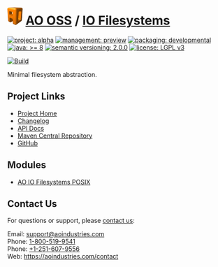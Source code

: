 # [<img src="ao-logo.png" alt="AO Logo" width="35" height="40">](https://github.com/aoindustries) [AO OSS](https://github.com/aoindustries/ao-oss) / [IO Filesystems](https://github.com/aoindustries/ao-io-filesystems)

[![project: alpha](https://oss.aoapps.com/ao-badges/project-alpha.svg)](https://aoindustries.com/life-cycle#project-alpha)
[![management: preview](https://oss.aoapps.com/ao-badges/management-preview.svg)](https://aoindustries.com/life-cycle#management-preview)
[![packaging: developmental](https://oss.aoapps.com/ao-badges/packaging-developmental.svg)](https://aoindustries.com/life-cycle#packaging-developmental)  
[![java: &gt;= 8](https://oss.aoapps.com/ao-badges/java-8.svg)](https://docs.oracle.com/javase/8/docs/api/)
[![semantic versioning: 2.0.0](https://oss.aoapps.com/ao-badges/semver-2.0.0.svg)](http://semver.org/spec/v2.0.0.html)
[![license: LGPL v3](https://oss.aoapps.com/ao-badges/license-lgpl-3.0.svg)](https://www.gnu.org/licenses/lgpl-3.0)

[![Build](https://github.com/aoindustries/ao-io-filesystems/workflows/Build/badge.svg?branch=master)](https://github.com/aoindustries/ao-io-filesystems/actions?query=workflow%3ABuild)

Minimal filesystem abstraction.

## Project Links
* [Project Home](https://oss.aoapps.com/io-filesystems/)
* [Changelog](https://oss.aoapps.com/io-filesystems/changelog)
* [API Docs](https://oss.aoapps.com/io-filesystems/apidocs/)
* [Maven Central Repository](https://search.maven.org/artifact/com.aoapps/ao-io-filesystems)
* [GitHub](https://github.com/aoindustries/ao-io-filesystems)

## Modules
* [AO IO Filesystems POSIX](https://github.com/aoindustries/ao-io-filesystems-posix)

## Contact Us
For questions or support, please [contact us](https://aoindustries.com/contact):

Email: [support@aoindustries.com](mailto:support@aoindustries.com)  
Phone: [1-800-519-9541](tel:1-800-519-9541)  
Phone: [+1-251-607-9556](tel:+1-251-607-9556)  
Web: https://aoindustries.com/contact
